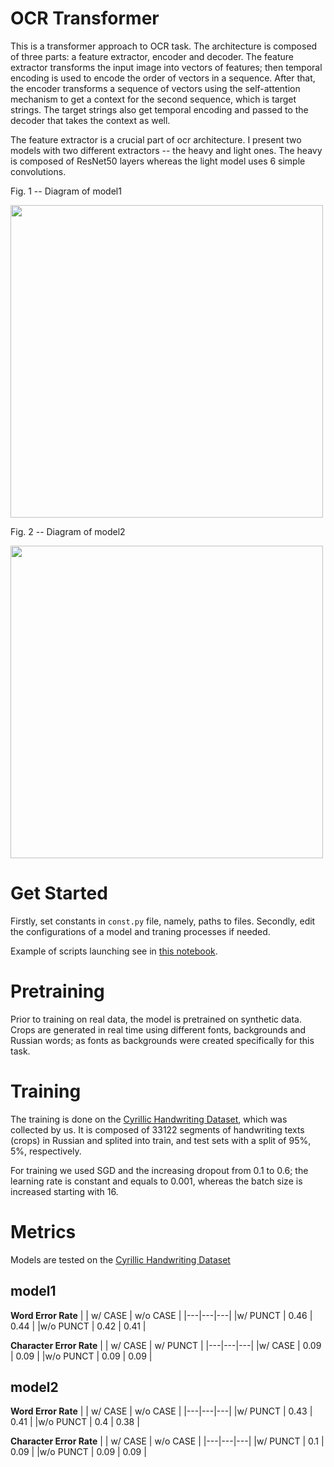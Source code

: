 # OCR Transformer

This is a transformer approach to OCR task. The architecture is composed of three parts: a feature extractor, encoder and decoder. The feature extractor transforms the input image into vectors of features; then temporal encoding is used to encode the order of vectors in a sequence. After that, the encoder transforms a sequence of vectors using the self-attention mechanism to get a context for the second sequence, which is target strings. The target strings also get temporal encoding and passed to the decoder that takes the context as well.

The feature extractor is a crucial part of ocr architecture. I present two models with two different extractors -- the heavy and light ones. The heavy is composed of ResNet50 layers whereas the light model uses 6 simple convolutions.

Fig. 1 -- Diagram of model1

<div>
<img src="https://github.com/conwerner/ocr-transformer/blob/master/diagram_model1.png" width="500"/>
</div>


Fig. 2 -- Diagram of model2


<div>
<img src="https://github.com/conwerner/ocr-transformer/blob/master/diagram_model2.png" width="500"/>
</div>

# Get Started

Firstly, set constants in ```const.py``` file, namely, paths to files. Secondly, edit the configurations of a model and traning processes if needed.

Example of scripts launching see in [this notebook](https://github.com/conwerner/ocr-transformer/blob/master/notebooks/ocr_scripts.ipynb).

# Pretraining

Prior to training on real data, the model is pretrained on synthetic data. Crops are generated in real time using different fonts, backgrounds and Russian words; as fonts as backgrounds were created specifically for this task.

# Training

The training is done on the [Cyrillic Handwriting Dataset](https://www.kaggle.com/datasets/constantinwerner/cyrillic-handwriting-dataset), which was collected by us. It is composed of 33122 segments of handwriting texts (crops) in Russian and splited into train, and test sets with a split of 95%, 5%, respectively.

For training we used SGD and the increasing dropout from 0.1 to 0.6; the learning rate is constant and equals to 0.001, whereas the batch size is increased starting with 16.

# Metrics

Models are tested on the [Cyrillic Handwriting Dataset](https://www.kaggle.com/datasets/constantinwerner/cyrillic-handwriting-dataset)

## model1

**Word Error Rate**
|   | w/ CASE  | w/o CASE  |
|---|---|---|
|w/ PUNCT   | 0.46  | 0.44  |
|w/o PUNCT   | 0.42  | 0.41  |

**Character Error Rate**
|   | w/ CASE  | w/ PUNCT  |
|---|---|---|
|w/ CASE   |  0.09 | 0.09  |
|w/o PUNCT   | 0.09  | 0.09  |


## model2

**Word Error Rate**
|   | w/ CASE  | w/o CASE  |
|---|---|---|
|w/ PUNCT   | 0.43 | 0.41 |
|w/o PUNCT   | 0.4 | 0.38 |

**Character Error Rate**
|   | w/ CASE  | w/o CASE  |
|---|---|---|
|w/ PUNCT   | 0.1 | 0.09 |
|w/o PUNCT   | 0.09 | 0.09 |
